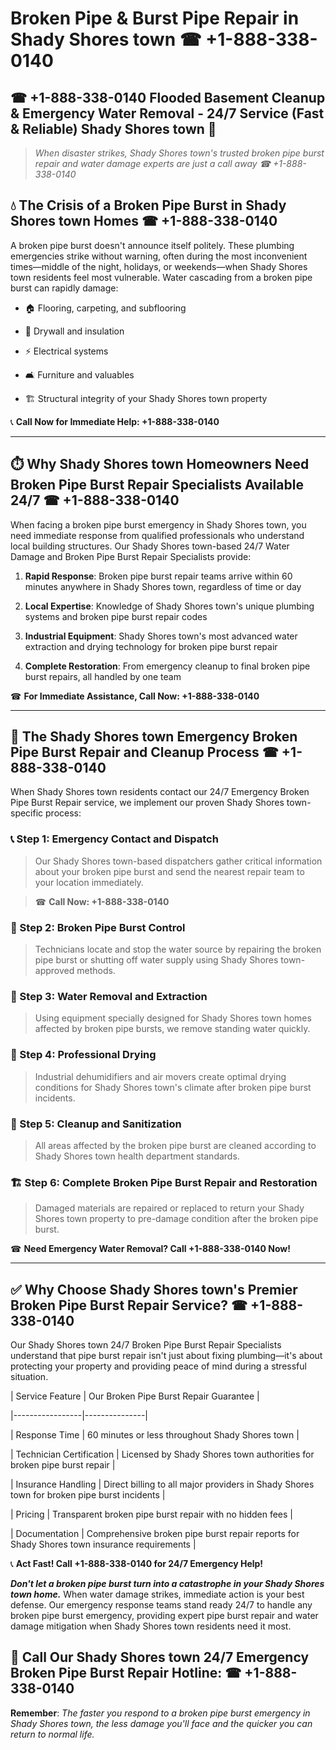 # Broken Pipe & Burst Pipe Repair in Shady Shores town ☎ +1-888-338-0140  
## ☎ +1-888-338-0140 Flooded Basement Cleanup & Emergency Water Removal - 24/7 Service (Fast & Reliable) Shady Shores town 🚨  

> *When disaster strikes, Shady Shores town's trusted broken pipe burst repair and water damage experts are just a call away ☎ +1-888-338-0140*  

## 💧 The Crisis of a Broken Pipe Burst in Shady Shores town Homes ☎ +1-888-338-0140  

A broken pipe burst doesn't announce itself politely. These plumbing emergencies strike without warning, often during the most inconvenient times—middle of the night, holidays, or weekends—when Shady Shores town residents feel most vulnerable. Water cascading from a broken pipe burst can rapidly damage:  

* 🏠 Flooring, carpeting, and subflooring  
* 🧱 Drywall and insulation  
* ⚡ Electrical systems  
* 🛋️ Furniture and valuables  
* 🏗️ Structural integrity of your Shady Shores town property  

📞 **Call Now for Immediate Help: +1-888-338-0140**  

---  

## ⏱️ Why Shady Shores town Homeowners Need Broken Pipe Burst Repair Specialists Available 24/7 ☎ +1-888-338-0140  

When facing a broken pipe burst emergency in Shady Shores town, you need immediate response from qualified professionals who understand local building structures. Our Shady Shores town-based 24/7 Water Damage and Broken Pipe Burst Repair Specialists provide:  

1. **Rapid Response**: Broken pipe burst repair teams arrive within 60 minutes anywhere in Shady Shores town, regardless of time or day  
2. **Local Expertise**: Knowledge of Shady Shores town's unique plumbing systems and broken pipe burst repair codes  
3. **Industrial Equipment**: Shady Shores town's most advanced water extraction and drying technology for broken pipe burst repair  
4. **Complete Restoration**: From emergency cleanup to final broken pipe burst repairs, all handled by one team  

☎ **For Immediate Assistance, Call Now: +1-888-338-0140**  

---  

## 🔧 The Shady Shores town Emergency Broken Pipe Burst Repair and Cleanup Process ☎ +1-888-338-0140  

When Shady Shores town residents contact our 24/7 Emergency Broken Pipe Burst Repair service, we implement our proven Shady Shores town-specific process:  

### 📞 Step 1: Emergency Contact and Dispatch  
> Our Shady Shores town-based dispatchers gather critical information about your broken pipe burst and send the nearest repair team to your location immediately.  
> ☎ **Call Now: +1-888-338-0140**  

### 🚿 Step 2: Broken Pipe Burst Control  
> Technicians locate and stop the water source by repairing the broken pipe burst or shutting off water supply using Shady Shores town-approved methods.  

### 🌊 Step 3: Water Removal and Extraction  
> Using equipment specially designed for Shady Shores town homes affected by broken pipe bursts, we remove standing water quickly.  

### 💨 Step 4: Professional Drying  
> Industrial dehumidifiers and air movers create optimal drying conditions for Shady Shores town's climate after broken pipe burst incidents.  

### 🧼 Step 5: Cleanup and Sanitization  
> All areas affected by the broken pipe burst are cleaned according to Shady Shores town health department standards.  

### 🏗️ Step 6: Complete Broken Pipe Burst Repair and Restoration  
> Damaged materials are repaired or replaced to return your Shady Shores town property to pre-damage condition after the broken pipe burst.  

☎ **Need Emergency Water Removal? Call +1-888-338-0140 Now!**  

---  

## ✅ Why Choose Shady Shores town's Premier Broken Pipe Burst Repair Service? ☎ +1-888-338-0140  

Our Shady Shores town 24/7 Broken Pipe Burst Repair Specialists understand that pipe burst repair isn't just about fixing plumbing—it's about protecting your property and providing peace of mind during a stressful situation.  

| Service Feature | Our Broken Pipe Burst Repair Guarantee |  
|-----------------|---------------|  
| Response Time | 60 minutes or less throughout Shady Shores town |  
| Technician Certification | Licensed by Shady Shores town authorities for broken pipe burst repair |  
| Insurance Handling | Direct billing to all major providers in Shady Shores town for broken pipe burst incidents |  
| Pricing | Transparent broken pipe burst repair with no hidden fees |  
| Documentation | Comprehensive broken pipe burst repair reports for Shady Shores town insurance requirements |  

📞 **Act Fast! Call +1-888-338-0140 for 24/7 Emergency Help!**  

***Don't let a broken pipe burst turn into a catastrophe in your Shady Shores town home.*** When water damage strikes, immediate action is your best defense. Our emergency response teams stand ready 24/7 to handle any broken pipe burst emergency, providing expert pipe burst repair and water damage mitigation when Shady Shores town residents need it most.  

## 📱 Call Our Shady Shores town 24/7 Emergency Broken Pipe Burst Repair Hotline: ☎ +1-888-338-0140  

**Remember**: *The faster you respond to a broken pipe burst emergency in Shady Shores town, the less damage you'll face and the quicker you can return to normal life.*